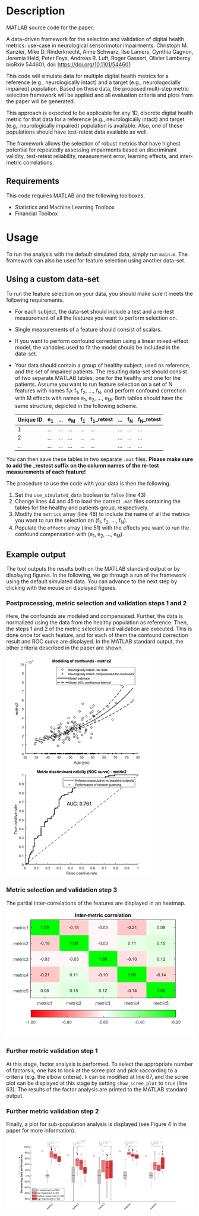 # Description
MATLAB source code for the paper:

A data-driven framework for the selection and validation of digital health metrics: use-case in neurological sensorimotor impairments. Christoph M. Kanzler, Mike D. Rinderknecht, Anne Schwarz, Ilse Lamers, Cynthia Gagnon, Jeremia Held, Peter Feys, Andreas R. Luft, Roger Gassert, Olivier Lambercy. bioRxiv 544601; doi: https://doi.org/10.1101/544601

This code will simulate data for multiple digital health metrics for a reference (e.g., neurologically intact) and a target (e.g., neurologocially impaired) population. Based on these data, the proposed multi-step metric selection framework will be applied and all evaluation criteria and plots from the paper will be generated.

This approach is expected to be applicable for any 1D, discrete digital health metric for that data for a reference (e.g., neurologically intact) and target (e.g,. neurologically impaired) population is available. Also, one of these populations should have test-retest data available as well.

The framework allows the selection of robust metrics that have highest potential for repeatedly assessing impairments based on discriminant validity, test-retest reliability, measurement error, learning effects, and inter-metric correlations.

## Requirements
This code requires MATLAB and the following toolboxes.
* Statistics and Machine Learning Toolbox
* Financial Toolbox

# Usage
To run the analysis with the default simulated data, simply run `main.m`. The framework can also be used for feature selection using another data-set. 

## Using a custom data-set
To run the feature selection on your data, you should make sure it meets the following requirements.
* For each subject, the data-set should include a test and a re-test measurement of all the features you want to perform selection on.
* Single measurements of a feature should consist of scalars.
* If you want to perform confound correction using a linear mixed-effect model, the variables used to fit the model should be included in the data-set.
* Your data should contain a group of healthy subject, used as reference, and the set of impaired patients.
The resulting data-set should consist of two separate MATLAB tables, one for the healthy and one for the patients. Assume you want to run feature selection on a set of N features with names f<sub>1</sub>x
f<sub>1</sub>, f<sub>2</sub>, ..., f<sub>N</sub>, and perform confound correction with M effects with names e<sub>1</sub>, e<sub>2</sub>, ..., e<sub>M</sub>. Both tables should have the same structure, depicted in the following scheme. 

   | Unique ID     | e<sub>1</sub> | ... | e<sub>M</sub> | f<sub>1</sub> | f<sub>1</sub>_retest | ... | f<sub>N</sub> | f<sub>N</sub>_retest |
   | ------------- | ------------- | --- | ------------- | ------------- | -------------------- | --- | ------------ | ---------- |
   | 1             | ...           | ... | ...           | ...           | ...                  | ... | ...          | ...        |
   | 2             | ...           | ... | ...           | ...           | ...                  | ... | ...          | ...        |
   | ...           | ...           | ... | ...           | ...           | ...                  | ... | ...          | ...        |

You can then save these tables in two separate `.mat` files. <b>Please make sure to add the _restest suffix on the column names of the re-test measurements of each feature!</b>

The procedure to use the code with your data is then the following.
1) Set the `use_simulated_data` boolean to `false` (line 43)
2) Change lines 44 and 45 to load the correct `.mat` files containing the tables for the healthy and patients group, respectively.
3) Modify the `metrics` array (line 48) to include the name of all the metrics you want to run the selection on (f<sub>1</sub>, f<sub>2</sub>, ..., f<sub>N</sub>).
4) Populate the `effects` array (line 51) with the effects you want to run the confound compensation with (e<sub>1</sub>, e<sub>2</sub>, ..., e<sub>M</sub>).

## Example output
The tool outputs the results both on the MATLAB standard output or by displaying figures. In the following, we go through a run of the framework using the default simulated data. You can advance to the next step by clicking with the mouse on displayed figures.

### Postprocessing, metric selection and validation steps 1 and 2
Here, the confounds are modeled and compensated. Further, the data is normalized using the data from the healthy population as reference. Then, the steps 1 and 2 of the metric selection and validation are executed. This is done once for each feature, and for each of them the confound correction result and ROC curve are displayed. In the MATLAB standard output, the other criteria described in the paper are shown.

![Confound-correction](/images/compensation.png "Confound correction") ![ROC](/images/roc.png "ROC") 

### Metric selection and validation step 3
The partial inter-correlations of the features are displayed in an heatmap.

![inter-correlations](/images/partialcorr.png "Partial inter-correlations")

### Further metric validation step 1
At this stage, factor analysis is performed. To select the appropriate number of factors `k`, one has to look at the scree plot and pick `k`according to a criteria (e.g. the elbow criteria). `k` can be modified at line 67, and the scree plot can be displayed at this stage by setting `show_scree_plot` to `true` (line 63). The results of the factor analysis are printed to the MATLAB standard output.

### Further metric validation step 2
Finally, a plot for sub-population analysis is displayed (see Figure 4 in the paper for more information).
![sub-population](/images/final_plot.png "Sub-population analysis")
